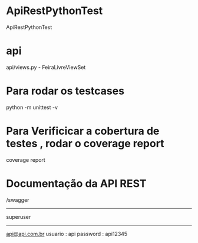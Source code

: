 # ApiRestPythonTest
ApiRestPythonTest


<h1>
api
</h1>
api/views.py
	- FeiraLivreViewSet

<h1> Para rodar os testcases </h1> 
python -m unittest -v

<h1> Para Verificicar a cobertura de testes , rodar o coverage report </h1>
coverage report

<h1>Documentação da API REST</h1>
/swagger


***********************************************
superuser
*************************************************
api@api.com.br
usuario : api
password : api12345
